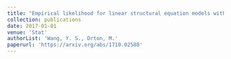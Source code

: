 ```yaml
---
title: "Empirical likelihood for linear structural equation models with dependent errors"
collection: publications
date: 2017-01-01
venue: 'Stat'
authorList: 'Wang, Y. S., Drton, M.'
paperurl: 'https://arxiv.org/abs/1710.02588'
---
```

